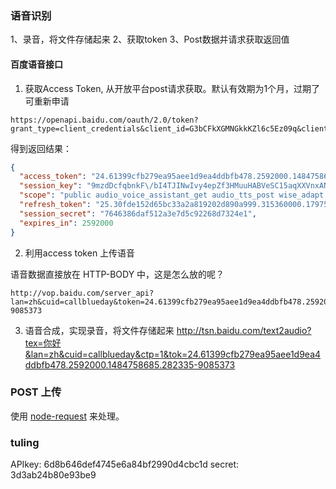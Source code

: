 ### 语音识别
1、录音，将文件存储起来
2、获取token
3、Post数据并请求获取返回值


#### 百度语音接口
1. 获取Access Token, 从开放平台post请求获取。默认有效期为1个月，过期了可重新申请

```
https://openapi.baidu.com/oauth/2.0/token?grant_type=client_credentials&client_id=G3bCFkXGMNGkkKZl6c5Ez09q&client_secret=b95a72265a14b193e02fa33b55c948f6&
```

得到返回结果：

```json
{
  "access_token": "24.61399cfb279ea95aee1d9ea4ddbfb478.2592000.1484758685.282335-9085373",
  "session_key": "9mzdDcfqbnkF\/bI4TJINwIvy4epZf3HMuuHABVeSC15aqXXVnxANDMGrtBkWHGECUbBYewrCiGaOMi5sUtz2Kps3HACN",
  "scope": "public audio_voice_assistant_get audio_tts_post wise_adapt lebo_resource_base lightservice_public hetu_basic lightcms_map_poi kaidian_kaidian wangrantest_test wangrantest_test1 bnstest_test1 bnstest_test2 ApsMisTest_Test\u6743\u9650",
  "refresh_token": "25.30fde152d65bc33a2a819202d890a999.315360000.1797526685.282335-9085373",
  "session_secret": "7646386daf512a3e7d5c92268d7324e1",
  "expires_in": 2592000
}
```

2. 利用access token 上传语音

语音数据直接放在 HTTP-BODY 中，这是怎么放的呢？

```
http://vop.baidu.com/server_api?lan=zh&cuid=callblueday&token=24.61399cfb279ea95aee1d9ea4ddbfb478.2592000.1484758685.282335-9085373

```

3. 语音合成，实现录音，将文件存储起来
http://tsn.baidu.com/text2audio?tex=你好&lan=zh&cuid=callblueday&ctp=1&tok=24.61399cfb279ea95aee1d9ea4ddbfb478.2592000.1484758685.282335-9085373


### POST 上传
使用 [node-request](https://github.com/request/request) 来处理。


### tuling
APIkey: 6d8b646def4745e6a84bf2990d4cbc1d
secret: 3d3ab24b80e93be9
